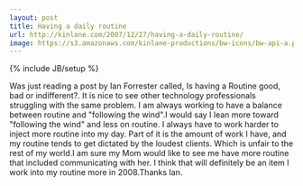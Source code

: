 ```yaml
---
layout: post
title: Having a daily routine 
url: http://kinlane.com/2007/12/27/having-a-daily-routine/
image: https://s3.amazonaws.com/kinlane-productions/bw-icons/bw-api-a.png
---
```

{% include JB/setup %}
Was just reading a post by Ian Forrester called, Is having a Routine good, bad or indifferent?.  It is nice to see other technology professionals struggling with the same problem.  I am always working to have a balance between routine and "following the wind".I would say I lean more toward "following the wind" and less on routine.  I always have to work harder to inject more routine into my day. Part of it is the amount of work I have, and my routine tends to get dictated by the loudest clients.  Which is unfair to the rest of my world.I am sure my Mom would like to see me have more routine that included communicating with her.  I think that will definitely be an item I work into my routine more in 2008.Thanks Ian.
